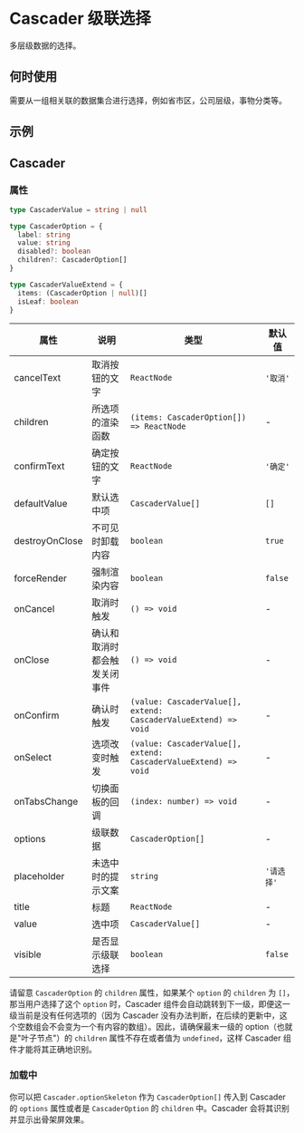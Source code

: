 # Cascader 级联选择

多层级数据的选择。

## 何时使用

需要从一组相关联的数据集合进行选择，例如省市区，公司层级，事物分类等。

## 示例

<code src="./demos/demo1.tsx"></code>

<code src="./demos/demo2.tsx"></code>

## Cascader

### 属性

```typescript | pure
type CascaderValue = string | null

type CascaderOption = {
  label: string
  value: string
  disabled?: boolean
  children?: CascaderOption[]
}

type CascaderValueExtend = {
  items: (CascaderOption | null)[]
  isLeaf: boolean
}
```

| 属性           | 说明                         | 类型                                                            | 默认值     |
| -------------- | ---------------------------- | --------------------------------------------------------------- | ---------- |
| cancelText     | 取消按钮的文字               | `ReactNode`                                                     | `'取消'`   |
| children       | 所选项的渲染函数             | `(items: CascaderOption[]) => ReactNode`                        | -          |
| confirmText    | 确定按钮的文字               | `ReactNode`                                                     | `'确定'`   |
| defaultValue   | 默认选中项                   | `CascaderValue[]`                                               | `[]`       |
| destroyOnClose | 不可见时卸载内容             | `boolean`                                                       | `true`     |
| forceRender    | 强制渲染内容                 | `boolean`                                                       | `false`    |
| onCancel       | 取消时触发                   | `() => void`                                                    | -          |
| onClose        | 确认和取消时都会触发关闭事件 | `() => void`                                                    | -          |
| onConfirm      | 确认时触发                   | `(value: CascaderValue[], extend: CascaderValueExtend) => void` | -          |
| onSelect       | 选项改变时触发               | `(value: CascaderValue[], extend: CascaderValueExtend) => void` | -          |
| onTabsChange   | 切换面板的回调               | `(index: number) => void`                                       | -          |
| options        | 级联数据                     | `CascaderOption[]`                                              | -          |
| placeholder    | 未选中时的提示文案           | `string`                                                        | `'请选择'` |
| title          | 标题                         | `ReactNode`                                                     | -          |
| value          | 选中项                       | `CascaderValue[]`                                               | -          |
| visible        | 是否显示级联选择             | `boolean`                                                       | `false`    |

请留意 `CascaderOption` 的 `children` 属性，如果某个 `option` 的 `children` 为 `[]`，那当用户选择了这个 `option` 时，Cascader 组件会自动跳转到下一级，即便这一级当前是没有任何选项的（因为 Cascader 没有办法判断，在后续的更新中，这个空数组会不会变为一个有内容的数组）。因此，请确保最末一级的 option（也就是"叶子节点"）的 `children` 属性不存在或者值为 `undefined`，这样 Cascader 组件才能将其正确地识别。

### 加载中 <Experimental></Experimental>

你可以把 `Cascader.optionSkeleton` 作为 `CascaderOption[]` 传入到 Cascader 的 `options` 属性或者是 `CascaderOption` 的 `children` 中。Cascader 会将其识别并显示出骨架屏效果。
